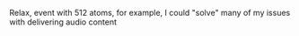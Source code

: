 Relax, event with 512 atoms, for example, I could "solve" many of my issues with delivering audio content